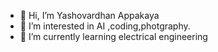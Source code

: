 - 👋 Hi, I’m Yashovardhan Appakaya
- 👀 I’m interested in AI ,coding,photgraphy.
- 🌱 I’m currently learning  electrical engineering

<!---
yashsbc/yashsbc is a ✨ special ✨ repository because its `README.md` (this file) appears on your GitHub profile.
You can click the Preview link to take a look at your changes.
--->
